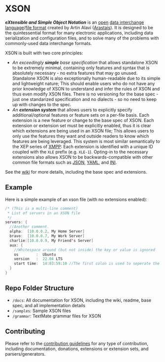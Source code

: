 # XSON
***eXtensible and Simple Object Notation*** is an [open](https://en.wikipedia.org/wiki/Open_standard) [data interchange language](https://en.wikipedia.org/wiki/Electronic_data_interchange)/[file format](https://en.wikipedia.org/wiki/File_format) created by Artin Alavi ([Arastais](https://github.com/Arastais)). It is designed to be the quintessential format for many electronic applications, including data serialization and configuration files, and to solve many of the problems with commonly-used data interchange formats. 

XSON is built with two core principles:
- *An exceedingly **simple** base specification* that allows standalone XSON to be extremely minimal, containing only features and syntax that is absolutely necessary - no extra features that may go unused. Standalone XSON is also exceptionally human-readable due to its simple and lightweight nature; This should enable users who do not have any prior knowledge of XSON to understand and infer the rules of XSON and thus even modify XSON files. There is no versioning for the base spec - just one standarized specification and no dialects - so no need to keep up with changes to the spec.
- *An **extension system*** that allows users to explicitly specify additional/optional features or feature sets on a per-file basis. Each extension is a new feature or change to the base spec of XSON. Each extension or extension set must be explicitly enabled, thus it is clear which extensions are being used in an XSON file; This allows users to only use the features they want and outside readers to know which features are being leveraged. This system is most similar semantically to the XEP series of [XMPP](https://xmpp.org/extensions/): Each extension is identified with a unique ID coupled with the `XLE` prefix (e.g. `XLE-1`). Opting-in to the necessary extensions also allows XSON to be backwards-compatible with other common file formats such as [JSON](https://www.json.org), [YAML](https://yaml.org/), and [INI](https://en.wikipedia.org/wiki/INI_file).

See the [wiki]() for more details, including the base spec and extensions.

## Example
Here is a simple example of an xson file (with no extensions enabled):
```java
/* (This is a multi-line comment)
 * List of servers in an XSON file
 */
servers: {
  //Another comment.
  alpha:  [10.0.0.2, My Home Server]
  bravo:  [10.0.0.7, My Work Server]
  charlie:[10.0.0.9, My Friend's Server]
  aux: {
    //Whitespace around (but not inside) the key or value is ignored
    os        :  Ubuntu
    version   :  22.04 LTS
    start time:  14:03:59:10 //The first colon is used to seperate the key and value
  }
}
```

## Repo Folder Structure
- `/docs`: All documentation for XSON, including the wiki, readme, base spec, and all implementation details
- `/samples`: Sample XSON files
- `/grammar`: TextMate grammar files for XSON

## Contributing
Please refer to the [contribution guidelines]() for any type of contribution, including documentation, donations, extensions or extension sets, and parsers/generators.